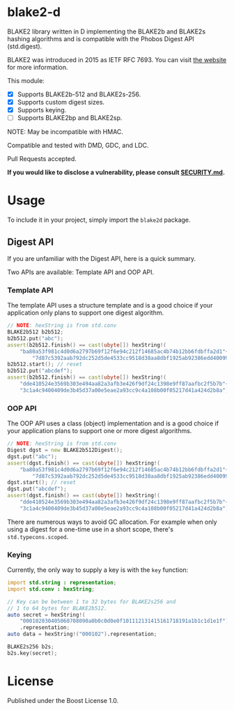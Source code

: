 # blake2-d

BLAKE2 library written in D implementing the BLAKE2b and BLAKE2s hashing
algorithms and is compatible with the Phobos Digest API (std.digest).

BLAKE2 was introduced in 2015 as IETF RFC 7693. You can visit
[the website](https://www.blake2.net/) for more information.

This module:

- [x] Supports BLAKE2b-512 and BLAKE2s-256.
- [x] Supports custom digest sizes.
- [x] Supports keying.
- [ ] Supports BLAKE2bp and BLAKE2sp.

NOTE: May be incompatible with HMAC.

Compatible and tested with DMD, GDC, and LDC.

Pull Requests accepted.

**If you would like to disclose a vulnerability, please consult [SECURITY.md](../master/.github/SECURITY.md).**

# Usage

To include it in your project, simply import the `blake2d` package.

## Digest API

If you are unfamiliar with the Digest API, here is a quick summary.

Two APIs are available: Template API and OOP API.

### Template API

The template API uses a structure template and is a good choice if your
application only plans to support one digest algorithm.

```d
// NOTE: hexString is from std.conv
BLAKE2b512 b2b512;
b2b512.put("abc");
assert(b2b512.finish() == cast(ubyte[]) hexString!(
	"ba80a53f981c4d0d6a2797b69f12f6e94c212f14685ac4b74b12bb6fdbffa2d1"~
        "7d87c5392aab792dc252d5de4533cc9518d38aa8dbf1925ab92386edd4009923"));
b2b512.start(); // reset
b2b512.put("abcdef");
assert(b2b512.finish() == cast(ubyte[]) hexString!(
	"dde410524e3569b303e494aa82a3afb3e426f9df24c1398e9ff87aafbc2f5b7b"~
	"3c1a4c9400409de3b45d37a00e5eae2a93cc9c4a108b00f05217d41a424d2b8a"));
```

### OOP API

The OOP API uses a class (object) implementation and is a good choice if
your application plans to support one or more digest algorithms.

```d
// NOTE: hexString is from std.conv
Digest dgst = new BLAKE2b512Digest();
dgst.put("abc");
assert(dgst.finish() == cast(ubyte[]) hexString!(
	"ba80a53f981c4d0d6a2797b69f12f6e94c212f14685ac4b74b12bb6fdbffa2d1"~
        "7d87c5392aab792dc252d5de4533cc9518d38aa8dbf1925ab92386edd4009923"));
dgst.start(); // reset
dgst.put("abcdef");
assert(dgst.finish() == cast(ubyte[]) hexString!(
	"dde410524e3569b303e494aa82a3afb3e426f9df24c1398e9ff87aafbc2f5b7b"~
	"3c1a4c9400409de3b45d37a00e5eae2a93cc9c4a108b00f05217d41a424d2b8a"));
```

There are numerous ways to avoid GC allocation. For example when only using a
digest for a one-time use in a short scope, there's `std.typecons.scoped`.

### Keying

Currently, the only way to supply a key is with the `key` function:

```d
import std.string : representation;
import std.conv : hexString;

// Key can be between 1 to 32 bytes for BLAKE2s256 and
// 1 to 64 bytes for BLAKE2b512.
auto secret = hexString!(
    "000102030405060708090a0b0c0d0e0f101112131415161718191a1b1c1d1e1f")
    .representation;
auto data = hexString!("000102").representation;

BLAKE2s256 b2s;
b2s.key(secret);
```

# License

Published under the Boost License 1.0.